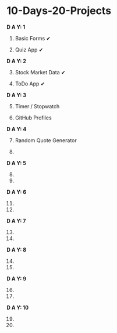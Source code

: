 # 10-Days-20-Projects

**D A Y: 1**

1. Basic Forms ✔

2. Quiz App ✔

**D A Y: 2**

3. Stock Market Data ✔

4. ToDo App ✔

**D A Y: 3**

5. Timer / Stopwatch

6. GitHub Profiles 

**D A Y: 4**

7. Random Quote Generator

8. 

**D A Y: 5**

8.

10.

**D A Y: 6**

11.

12.

**D A Y: 7**

13.

14.

**D A Y: 8**

14.

15.

**D A Y: 9**

16.

17.

**D A Y: 10**

19.

20.

